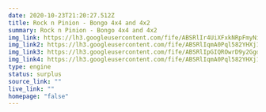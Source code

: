 ```yaml
---
date: 2020-10-23T21:20:27.512Z
title: Rock n Pinion - Bongo 4x4 and 4x2
summary: Rock n Pinion - Bongo 4x4 and 4x2
img_link: https://lh3.googleusercontent.com/fife/ABSRlIr4UiXFxkNRpFmyNiMYZfgyr-kZhUi3j8seTzX3dxtGgT1HZ6KG8sCZZg9NPzuLXZWpstKsnjunkrK9qbWTL0fKtlph7461NKQYmyNDGD8MBKYm_GfzZYAyQpiysefiPfKp5Bo_ssur7Je8SoGipPNJVNNzYB4zaVts7x21Po_dk9TvzYy4Sf9UURthU9qt6NT8y0cLEW1F-bJ8Q0vRZHa2jLDk1prMCLuP7LDGbLjb8fDUWcxh8sj9n_d-XH3ypzeCaH4NnGDOhzzCpUjVqMluMx4vFtPnHyqrqxEuYRGLT8MXvDQJMBYNd6HbESxgBBTtQctWBsyG1fc015_dCI0Bucx_DZNG_jpu3suaOSGDGFqXkL2yc1phyXaMm8VHpP4AOLVyaCqMfpYc5olCZB9vutI1xwQ39xfTKxxnRGE7rDm9gULxSvkrUg-OtszfLpLUCyLsytq6lB9izn4l1fM2bWe1WKbErzLn9vsKRjwwMOfEiD6X1ow2e5WnRgmpCerScoYGQxXbaniEblzjHRzxbNzIHfhqatWa41NrTN6nLUAhtlp7XLVKI2bqeuzGcqDlboOtrGcuSQcTlCSbmRfgLx9Z_tZZvHjZQ0sinEGVzR30kaV66WslNsqk8eFBh5qW75nm_wrk7KWlqsZEwPJoIupYqKGXcPs2wp70vBZm-tD0kxGYsDGlhfoiIPGk5DI_-d7o5fW_GSE-8gNU9E63ZpuDZ8Zldw=w738-h650-ft
img_link2: https://lh3.googleusercontent.com/fife/ABSRlIqmA0Pql582YHXj1iAtVzKPFuqHwWMyVDJ5yofi9N5IF2mcIgo9xdXVnR9QNuDwl-xysGQPlBdc4YKO5wBWViFwHYhbPTe93rb9_AT1s39z_pM2UgkNbNcmIGkoOOQcPk7sk3zXqeMcjyDWYx852HkH4p1XJ3xr7krlobesVlGEOhQO3QiXCWSaHvp_7D1HdbbY8JwceDvQUkZFonk73VQ3SWPgNlqhIzBUCuu57tRHHi-HLP9o0ZiwjsfpUNjr5f833NWINJQdQC8vUxJeU7h-HGe7OzJegrRqeJfSRJRwFpBsFCjQf40vNKjhHnJHLY0Di25s70f2Cfql18ZBEH1ccI0jEzVdVD5LjxiNxbuRBbVNTIlRU9F-clkso8E-mMwEhu8Rb5qmMBitKZLBZK2owO0M2rpiv7GjssYH2hWRqhOpNmlMK94S0sOruIkYJG8zasV3UcokRCqmclaVjqWcG-iPqV7nNE4DLTlMUvU5vUjMPq3AUNLUQzuowTqfoqxddkWmiBmSx55RddwBYW9I9vbx4Qw9aLfj0PpPVIbm40cxFQtvbTvHnlyezasxKA0OAcYMxb9xuryhuRX-KjA6KkFtlagImhAMLKjrGcp47N2XVGnUMwd6izRSPysy-HTSjrysQEI6n1SkdgI2wEKx45CijU3jTlg0TOqj9x4P2rlSPD3fkdyLZjdNKCX_PErAHok6cqzcD7iEyWITNwZqOrRlN8sE0w=w738-h650-ft
img_link3: https://lh3.googleusercontent.com/fife/ABSRlIpGIQROwrD9y2GgdkQvYrNPbK2VxHP0s5ypZLESkWd8MSCqj3asEt-sYEDN2TdVsSixEIIk05-Tte6R_Q4KCHM1SC12SkUpH2dg8mLNyewQsK4FhojuoaCSOG40AYbx-HanvS_IOiZBpF4OZ6PSAxpvUITlx2clI1mnqE8mhZjif5v3iTUv2Zxa0TxhztDbs-qZ7iBHcDUiYU22GjJDSaqaFXI0SFkXWr9yrTwy3wJhbf009S3t-85U9ErFOx0jHogCJEMxhSXZsFZeU98u1ew_BkWyJOq-NBHDlt3Vl6AUqcSydKTUnEJSHYXvl2lj_KMWlOMcXwaoELWa6TRCIH-7lT0dQiCqkRRGjEZZCSXnbPvW3TpSzSRLraF8Mxb6k3tl4Zq5j2sjqK6tHIauFvp76-xUsv0XFIl0uC_MnezRAK4qrj791LArRwWeVMogQamremrEdS6rFBBVHz5g3aySRsoqF0tLodm6AXIQLQkxdvwqEX5vvON1sT2AISruP6gs2xEC3Lj63bc77kLjIYhFZHfpUk5bll4Lu8IRNJgdYfkNNTU2jZ3ri4kn_bKvCBV73_w5TbgHv17jWZQUSfjabXM9lsqoZvGOtpOhIweyvJuv2Vc9JsE8lRXbHhpabehSAGw-oW3TDssoa2UwviUd40555yEDNjPt0HM2Sc023wjz7OZh8wOeAcwe9ERP6BqwI3bzic_3_ijkvICo2UtLVLmrpdb26Q=w738-h650-ft
img_link4: https://lh3.googleusercontent.com/fife/ABSRlIqmA0Pql582YHXj1iAtVzKPFuqHwWMyVDJ5yofi9N5IF2mcIgo9xdXVnR9QNuDwl-xysGQPlBdc4YKO5wBWViFwHYhbPTe93rb9_AT1s39z_pM2UgkNbNcmIGkoOOQcPk7sk3zXqeMcjyDWYx852HkH4p1XJ3xr7krlobesVlGEOhQO3QiXCWSaHvp_7D1HdbbY8JwceDvQUkZFonk73VQ3SWPgNlqhIzBUCuu57tRHHi-HLP9o0ZiwjsfpUNjr5f833NWINJQdQC8vUxJeU7h-HGe7OzJegrRqeJfSRJRwFpBsFCjQf40vNKjhHnJHLY0Di25s70f2Cfql18ZBEH1ccI0jEzVdVD5LjxiNxbuRBbVNTIlRU9F-clkso8E-mMwEhu8Rb5qmMBitKZLBZK2owO0M2rpiv7GjssYH2hWRqhOpNmlMK94S0sOruIkYJG8zasV3UcokRCqmclaVjqWcG-iPqV7nNE4DLTlMUvU5vUjMPq3AUNLUQzuowTqfoqxddkWmiBmSx55RddwBYW9I9vbx4Qw9aLfj0PpPVIbm40cxFQtvbTvHnlyezasxKA0OAcYMxb9xuryhuRX-KjA6KkFtlagImhAMLKjrGcp47N2XVGnUMwd6izRSPysy-HTSjrysQEI6n1SkdgI2wEKx45CijU3jTlg0TOqj9x4P2rlSPD3fkdyLZjdNKCX_PErAHok6cqzcD7iEyWITNwZqOrRlN8sE0w=w738-h650-ft
type: engine
status: surplus
source_link: ""
live_link: ""
homepage: "false"
---
```

